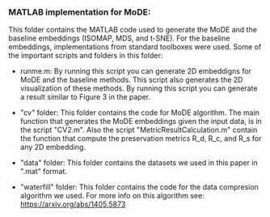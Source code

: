 ### MATLAB implementation for MoDE:
This folder contains the MATLAB code used to generate the MoDE and the baseline embeddings (ISOMAP, MDS, and t-SNE). For the baseline embeddings, implementations from standard toolboxes were used. Some of the important scripts and folders in this folder:

- runme.m: By running this script you can generate 2D embeddigns for MoDE and the baseline methods. This script also generates the 2D visualization of these methods. By running this script you can generate a result similar to Figure 3 in the paper.

- "cv" folder: This folder contains the code for MoDE algorithm. The main function that generates the MoDE embeddings given the input data, is in the script "CV2.m". Also the script "MetricResultCalculation.m" contain the function that compute the preservation metrics R_d, R_c, and R_s for any 2D embedding.

- "data" folder: This folder contains the datasets we used in this paper in ".mat" format.

- "waterfill" folder: This folder contains the code for the data compresion algorithm we used. For more info on this algorithm see: https://arxiv.org/abs/1405.5873

